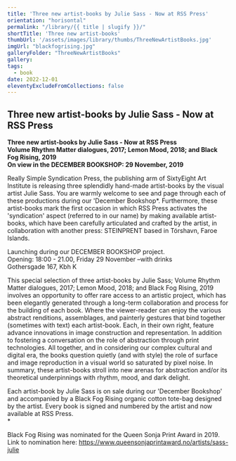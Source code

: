 ```yaml
---
title: 'Three new artist-books by Julie Sass - Now at RSS Press'
orientation: "horisontal"
permalink: "/library/{{ title | slugify }}/"
shortTitle: 'Three new artist-books'
thumbUrl: '/assets/images/library/thumbs/ThreeNewArtistBooks.jpg'
imgUrl: "blackfogrising.jpg"
galleryFolder: "ThreeNewArtistBooks"
gallery:
tags:
  - book
date: 2022-12-01
eleventyExcludeFromCollections: false
---
```



<div class="Txt">
  <h2>Three new artist-books by Julie Sass - Now at RSS Press</h2>
  <p><strong>Three new artist-books by&nbsp;Julie&nbsp;Sass&nbsp;- Now at RSS Press<br>
  Volume Rhythm Matter dialogues, 2017; Lemon Mood, 2018; and Black Fog Rising, 2019<br>
  On view in the DECEMBER BOOKSHOP: 29 November, 2019</strong></p>
  <p>Really Simple Syndication Press, the publishing arm of&nbsp;SixtyEight Art Institute&nbsp;is releasing three splendidly hand-made artist-books by the visual artist&nbsp;Julie&nbsp;Sass. You are warmly welcome to see and page through each of these productions during our 'December Bookshop*. Furthermore, these artist-books mark the first occasion in which&nbsp;RSS Press&nbsp;activates the 'syndication' aspect (referred to in our name) by making available artist-books, which have been carefully articulated and crafted by the artist, in collaboration with another press:&nbsp;STEINPRENT&nbsp;based in Tórshavn, Faroe Islands.</p>
  <p>Launching during our DECEMBER BOOKSHOP project.<br>
  Opening: 18:00 - 21.00, Friday 29 November –with drinks<br>
  Gothersgade 167, Kbh K</p>
  <p>This special selection of three artist-books by&nbsp;Julie&nbsp;Sass;&nbsp;Volume Rhythm Matter dialogues, 2017;&nbsp;Lemon Mood, 2018; and&nbsp;Black Fog Rising, 2019 involves an opportunity to offer rare access to an artistic project, which has been elegantly generated through a long-term collaboration and process for the building of each book. Where the viewer-reader can enjoy the various abstract renditions, assemblages, and painterly gestures that bind together (sometimes with text) each artist-book. Each, in their own right, feature advance innovations in image construction and representation. In addition to fostering a conversation on the role of abstraction through print technologies. All together, and in considering our complex cultural and digital era, the books question quietly (and with style) the role of surface and image reproduction in a visual world so saturated by pixel noise. In summary, these artist-books stroll into new arenas for abstraction and/or its theoretical underpinnings with rhythm, mood, and dark delight.</p>
  <p>Each artist-book by&nbsp;Julie&nbsp;Sass&nbsp;is on sale during our 'December Bookshop' and accompanied by a&nbsp;Black Fog Rising&nbsp;organic cotton tote-bag designed by the artist. Every book is signed and numbered by the artist and now available at&nbsp;RSS Press.<br>
  *</p>
  <p>Black Fog Rising was nominated for the Queen Sonja Print Award in 2019. Link to nomination here:&nbsp;<a href="https://www.queensonjaprintaward.no/artists/sass-julie" target="_blank">https://www.queensonjaprintaward.no/artists/sass-julie</a></p>
</div>